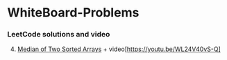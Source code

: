 # WhiteBoard-Problems

### LeetCode solutions and video

4. [Median of Two Sorted Arrays](https://leetcode.com/problems/median-of-two-sorted-arrays/) + video[https://youtu.be/WL24V40vS-Q]
